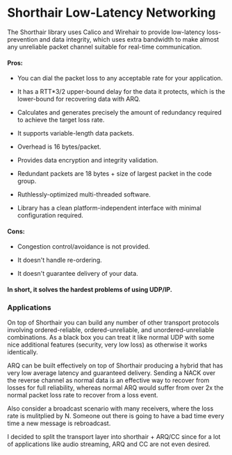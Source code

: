 # Shorthair Low-Latency Networking

The Shorthair library uses Calico and Wirehair to provide low-latency loss-prevention and data integrity, which uses extra bandwidth to make almost any unreliable packet channel suitable for real-time communication.

#### Pros:

+ You can dial the packet loss to any acceptable rate for your application.

+ It has a RTT*3/2 upper-bound delay for the data it protects, which is the lower-bound for recovering data with ARQ.

+ Calculates and generates precisely the amount of redundancy required to achieve the target loss rate.

+ It supports variable-length data packets.

+ Overhead is 16 bytes/packet.

+ Provides data encryption and integrity validation.

+ Redundant packets are 18 bytes + size of largest packet in the code group.

+ Ruthlessly-optimized multi-threaded software.

+ Library has a clean platform-independent interface with minimal configuration required.

#### Cons:

- Congestion control/avoidance is not provided.

- It doesn't handle re-ordering.

- It doesn't guarantee delivery of your data.

#### In short, it solves the hardest problems of using UDP/IP.

### Applications

On top of Shorthair you can build any number of other transport protocols
involving ordered-reliable, ordered-unreliable, and unordered-unreliable
combinations.  As a black box you can treat it like normal UDP with some
nice additional features (security, very low loss) as otherwise it works
identically.

ARQ can be built effectively on top of Shorthair producing a hybrid that has
very low average latency and guaranteed delivery.  Sending a NACK over the
reverse channel as normal data is an effective way to recover from losses for
full reliability, whereas normal ARQ would suffer from over 2x the normal
packet loss rate to recover from a loss event.

Also consider a broadcast scenario with many receivers, where the loss rate
is mulitplied by N.  Someone out there is going to have a bad time every
time a new message is rebroadcast.

I decided to split the transport layer into shorthair + ARQ/CC since for a
lot of applications like audio streaming, ARQ and CC are not even desired.

